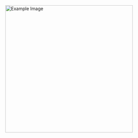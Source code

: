 <img src="[https://github.com/your_username/your_repository/blob/main/image.jpg](https://github.com/justbee007/ShoppingStore/blob/main/DesignPatterns_final_project.png)" alt="Example Image" width="400" height="400">
